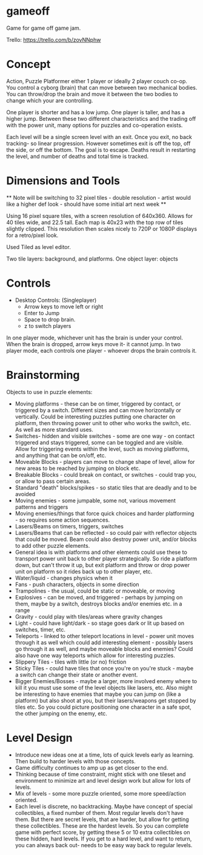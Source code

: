 # gameoff

Game for game off game jam.

Trello: https://trello.com/b/zovNNphw

# Concept

Action, Puzzle Platformer either 1 player or ideally 2 player couch co-op.
You control a cyborg (brain) that can move between two mechanical bodies. You can throw/drop the  brain and move it between the two bodies to change which your are controlling.

One player is shorter and has a low jump. One player is taller, and has a higher jump. Between these two different characteristics and the trading off with the power unit, many options for puzzles and co-operation exists.

Each level will be a single screen level with an exit. Once you exit, no back tracking- so linear progression. However sometimes exit is off the top, off the side, or off the bottom. The goal is to escape. Deaths result in restarting the level, and number of deaths and total time is tracked.

# Dimensions and Tools

** Note will be switching to 32 pixel tiles - double resolution - artist would like a higher def look - should have some initial art next week **

Using 16 pixel square tiles, with a screen resolution of 640x360. Allows for 40 tiles wide, and 22.5 tall. Each map is 40x23 with the top row of tiles slightly clipped. This resolution then scales nicely to 720P or 1080P displays for a retro/pixel look.

Used Tiled as level editor.

Two tile layers: background, and platforms.
One object layer: objects

# Controls

* Desktop Controls: 
    (Singleplayer)
    - Arrow keys to move left or right
    - Enter to Jump
    - Space to drop brain.
    - z to switch players

In one player mode, whichever unit has the brain is under your control. When the brain is dropped, arrow keys move it- it cannot jump.
In two player mode, each controls one player - whoever drops the brain controls it.



# Brainstorming

Objects to use in puzzle elements:

* Moving platforms - these can be on timer, triggered by contact, or triggered by a switch. Different sizes and can move horizontally or vertically. Could be interesting puzzles putting one character on platform, then throwing power unit to other who works the switch, etc. As well as more standard uses.
* Switches- hidden and visible switches - some are one way - on contact triggered and stays triggered, some can be toggled and are visible. Allow for triggering events within the level, such as moving platforms, and anything that can be on/off, etc.
* Moveable Blocks - players can move to change shape of level, allow for new areas to be reached by jumping on block etc.
* Breakable Blocks - could break on contact, or switches - could trap you, or allow to pass certain areas.
* Standard "death" blocks/spikes - so static tiles that are deadly and to be avoided
* Moving enemies - some jumpable, some not, various movement patterns and triggers
* Moving enemies/things that force quick choices and harder platforming - so requires some action sequences.
* Lasers/Beams on timers, triggers, switches
* Lasers/Beams that can be reflected - so could pair with reflector objects that could be moved. Beam could also destroy power unit, and/or blocks to add other puzzle elements.
* General idea is with platforms and other elements could use these to transport power unit back to other player strategically. So ride a platform down, but can't throw it up, but exit platform and throw or drop power unit on platform so it rides back up to other player, etc.
* Water/liquid - changes physics when it
* Fans - push characters, objects in some direction
* Trampolines - the usual, could be static or moveable, or moving
* Explosives - can be moved, and triggered - perhaps by jumping on them, maybe by a switch, destroys blocks and/or enemies etc. in a range
* Gravity - could play with tiles/areas where gravity changes
* Light - could have light/dark - so stage goes dark or lit up based on switches, timer, etc.
* Teleports - linked to other teleport locations in level - power unit moves through it as well which could add interesting element - possibly lasers go through it as well, and maybe moveable blocks and enemies? Could also have one way teleports which allow for interesting puzzles.
* Slippery Tiles - tiles with little (or no) friction
* Sticky Tiles - could have tiles that once you're on you're stuck - maybe a switch can change their state or another event.
* Bigger Enemies/Bosses - maybe a larger, more involved enemy where to kill it you must use some of the level objects like lasers, etc. Also might be interesting to have enemies that maybe you can jump on (like a platform) but also shoot at you, but their lasers/weapons get stopped by tiles etc. So you could picture positioning one character in a safe spot, the other jumping on the enemy, etc.

# Level Design

* Introduce new ideas one at a time, lots of quick levels early as learning. Then build to harder levels with those concepts.
* Game difficulty continues to amp up as get closer to the end.
* Thinking because of time constraint, might stick with one tileset and environment to minimize art and level design work but allow for lots of levels.
* Mix of levels - some more puzzle oriented, some more speed/action oriented.
* Each level is discrete, no backtracking. Maybe have concept of special collectibles, a fixed number of them. Most regular levels don't have them. But there are secret levels, that are harder, but allow for getting these collectibles. These are the hardest levels. So you can complete game with perfect score, by getting these 5 or 10 extra collectibles on these hidden, hard levels. If you get to a hard level, and want to return, you can always back out- needs to be easy way back to regular levels.

